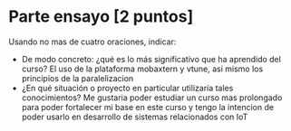 # Parte ensayo  [2 puntos]

Usando no mas de cuatro oraciones, indicar:
- De modo concreto: ¿qué es lo más significativo que ha aprendido del curso?
    El uso de la plataforma mobaxtern y vtune, asi mismo los principios de la paralelizacion
- ¿En qué situación o proyecto en particular utilizaría tales conocimientos?
    Me gustaria poder estudiar un curso mas prolongado para poder fortalecer mi base en este curso y tengo la intencion de poder usarlo en desarrollo de sistemas relacionados con IoT


